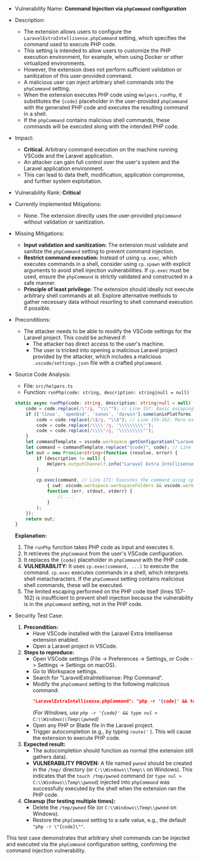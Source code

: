 - Vulnerability Name: **Command Injection via `phpCommand` configuration**
- Description:
    - The extension allows users to configure the `LaravelExtraIntellisense.phpCommand` setting, which specifies the command used to execute PHP code.
    - This setting is intended to allow users to customize the PHP execution environment, for example, when using Docker or other virtualized environments.
    - However, the extension does not perform sufficient validation or sanitization of this user-provided command.
    - A malicious user can inject arbitrary shell commands into the `phpCommand` setting.
    - When the extension executes PHP code using `Helpers.runPhp`, it substitutes the `{code}` placeholder in the user-provided `phpCommand` with the generated PHP code and executes the resulting command in a shell.
    - If the `phpCommand` contains malicious shell commands, these commands will be executed along with the intended PHP code.
- Impact:
    - **Critical**. Arbitrary command execution on the machine running VSCode and the Laravel application.
    - An attacker can gain full control over the user's system and the Laravel application environment.
    - This can lead to data theft, modification, application compromise, and further system exploitation.
- Vulnerability Rank: **Critical**
- Currently Implemented Mitigations:
    - None. The extension directly uses the user-provided `phpCommand` without validation or sanitization.
- Missing Mitigations:
    - **Input validation and sanitization:** The extension must validate and sanitize the `phpCommand` setting to prevent command injection.
    - **Restrict command execution:** Instead of using `cp.exec`, which executes commands in a shell, consider using `cp.spawn` with explicit arguments to avoid shell injection vulnerabilities. If `cp.exec` must be used, ensure the `phpCommand` is strictly validated and constructed in a safe manner.
    - **Principle of least privilege:**  The extension should ideally not execute arbitrary shell commands at all. Explore alternative methods to gather necessary data without resorting to shell command execution if possible.
- Preconditions:
    - The attacker needs to be able to modify the VSCode settings for the Laravel project. This could be achieved if:
        - The attacker has direct access to the user's machine.
        - The user is tricked into opening a malicious Laravel project provided by the attacker, which includes a malicious `.vscode/settings.json` file with a crafted `phpCommand`.
- Source Code Analysis:
    - File: `src/helpers.ts`
    - Function: `runPhp(code: string, description: string|null = null)`

    ```typescript
    static async runPhp(code: string, description: string|null = null) : Promise<string> {
        code = code.replace(/\"/g, "\\\""); // Line 157: Basic escaping for double quotes in PHP code. INSUFFICIENT for shell injection.
        if (['linux', 'openbsd', 'sunos', 'darwin'].some(unixPlatforms => os.platform().includes(unixPlatforms))) {
            code = code.replace(/\$/g, "\\$"); // Line 159-162: More escaping for unix-like systems. Still INSUFFICIENT for shell injection.
            code = code.replace(/\\\\'/g, '\\\\\\\\\'');
            code = code.replace(/\\\\"/g, '\\\\\\\\\"');
        }
        let commandTemplate = vscode.workspace.getConfiguration("LaravelExtraIntellisense").get<string>('phpCommand') ?? "php -r \"{code}\""; // Line 164: Retrieves user-configurable phpCommand.
        let command = commandTemplate.replace("{code}", code); // Line 165: Substitutes {code} with the PHP code. VULNERABILITY: No sanitization of commandTemplate.
        let out = new Promise<string>(function (resolve, error) {
            if (description != null) {
                Helpers.outputChannel?.info("Laravel Extra Intellisense command started: " + description);
            }

            cp.exec(command, // Line 171: Executes the command using cp.exec. VULNERABILITY: Shell command injection possible due to unsanitized 'command'.
                { cwd: vscode.workspace.workspaceFolders && vscode.workspace.workspaceFolders.length > 0 ? vscode.workspace.workspaceFolders[0].uri.fsPath : undefined },
                function (err, stdout, stderr) {
                    // ...
                }
            );
        });
        return out;
    }
    ```

    **Explanation:**
    1. The `runPhp` function takes PHP code as input and executes it.
    2. It retrieves the `phpCommand` from the user's VSCode configuration.
    3. It replaces the `{code}` placeholder in `phpCommand` with the PHP code.
    4. **VULNERABILITY:** It uses `cp.exec(command, ...)` to execute the command. `cp.exec` executes commands in a shell, which interprets shell metacharacters. If the `phpCommand` setting contains malicious shell commands, these will be executed.
    5. The limited escaping performed on the PHP code itself (lines 157-162) is insufficient to prevent shell injection because the vulnerability is in the `phpCommand` setting, not in the PHP code.

- Security Test Case:
    1. **Precondition:**
        - Have VSCode installed with the Laravel Extra Intellisense extension enabled.
        - Open a Laravel project in VSCode.
    2. **Steps to reproduce:**
        - Open VSCode settings (File -> Preferences -> Settings, or Code -> Settings -> Settings on macOS).
        - Go to Workspace settings.
        - Search for "LaravelExtraIntellisense: Php Command".
        - Modify the `phpCommand` setting to the following malicious command:
          ```json
          "LaravelExtraIntellisense.phpCommand": "php -r '{code}' && touch /tmp/pwned"
          ```
          *(For Windows, use `php -r '{code}' && type nul > C:\\Windows\\Temp\\pwned`)*
        - Open any PHP or Blade file in the Laravel project.
        - Trigger autocompletion (e.g., by typing `route('` ). This will cause the extension to execute PHP code.
    3. **Expected result:**
        - The autocompletion should function as normal (the extension still gathers data).
        - **VULNERABILITY PROVEN:** A file named `pwned` should be created in the `/tmp/` directory (or `C:\\Windows\\Temp\\` on Windows). This indicates that the `touch /tmp/pwned` command (or `type nul > C:\\Windows\\Temp\\pwned`) injected into `phpCommand` was successfully executed by the shell when the extension ran the PHP code.
    4. **Cleanup (for testing multiple times):**
        - Delete the `/tmp/pwned` file (or `C:\\Windows\\Temp\\pwned` on Windows).
        - Restore the `phpCommand` setting to a safe value, e.g., the default `"php -r \"{code}\""`.

This test case demonstrates that arbitrary shell commands can be injected and executed via the `phpCommand` configuration setting, confirming the command injection vulnerability.
